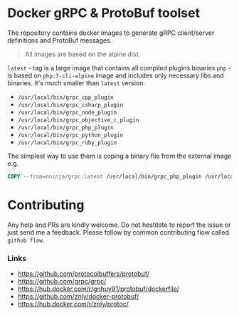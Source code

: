 # Docker gRPC & ProtoBuf toolset

The repository contains docker images to generate gRPC client/server definitions and ProtoBuf messages.

> All images are based on the alpine dist.

`latest` - tag is a large image that contains all compiled plugins binaries
`php` - is based on `php:7-cli-alpine` image and includes only necessary libs and binaries. It's much smaller than `latest` version.
 
* `/usr/local/bin/grpc_cpp_plugin`
* `/usr/local/bin/grpc_csharp_plugin`
* `/usr/local/bin/grpc_node_plugin`
* `/usr/local/bin/grpc_objective_c_plugin`
* `/usr/local/bin/grpc_php_plugin`
* `/usr/local/bin/grpc_python_plugin`
* `/usr/local/bin/grpc_ruby_plugin`
 
The simplest way to use them is coping a binary file from the external image e.g.

```Dockerfile
COPY --from=nninja/grpc:latest /usr/local/bin/grpc_php_plugin /usr/local/bin/grpc_php_plugin
``` 

# Contributing

Any help and PRs are kindly welcome. Do not hestitate to report the issue or just send me a feedback.
Please follow by common contributing flow called `github flow`.

### Links 

* https://github.com/protocolbuffers/protobuf/
* https://github.com/grpc/grpc/
* https://hub.docker.com/r/gnhuy91/protobuf/dockerfile/
* https://github.com/znly/docker-protobuf/
* https://hub.docker.com/r/znly/protoc/
